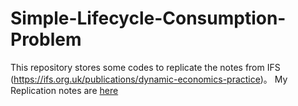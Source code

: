# Simple-Lifecycle-Consumption-Problem
 This repository stores some codes to replicate the notes from IFS (https://ifs.org.uk/publications/dynamic-economics-practice)。
 My Replication notes are [here](https://lumbar-tick-4a3.notion.site/Dynamic-Economics-in-Practice-_-IFS-Notes-400712279106451aadcb268bbd596eea)
